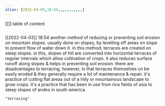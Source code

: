 ```yaml
---
alias: [2022-04-03,18:54,,,,,,,,,,,]
---
```

[[]]
table of content
```toc
```

[[2022-04-03]] 18:54
another method of reducing or preventing soil erosion on mountain slopes.
usually done on slopes, by levelling off areas on slope to prevent flow of water down it.
in this method, terraces are created on steep slopes.
in this, slopes of hill are converted into horizontal terraces of regular intervals which allow cultivation of crops.
it also reduces surface runoff along slopes & helps in preventing soil erosion.
there are disadvantages to terracing, however, in that terraces themselves cn be easily eroded & they generally require a lot of maintenance & repair.
it's practice of cutting flat areas out of a hilly or mountainous landscape to grow crops.
it's a practice that has been in use from rice fields of asia to steep slopes of andes in south america.
```query
"terracing"
```